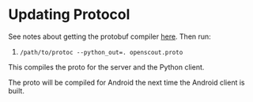 # Updating Protocol

See notes about getting the protobuf compiler
[here](https://github.com/cmusatyalab/gabriel-protocol#updating-protocol).
Then run:
1. `/path/to/protoc --python_out=. openscout.proto`

This compiles the proto for the server and the Python client.

The proto will be compiled for Android the next time the Android client is
built.
